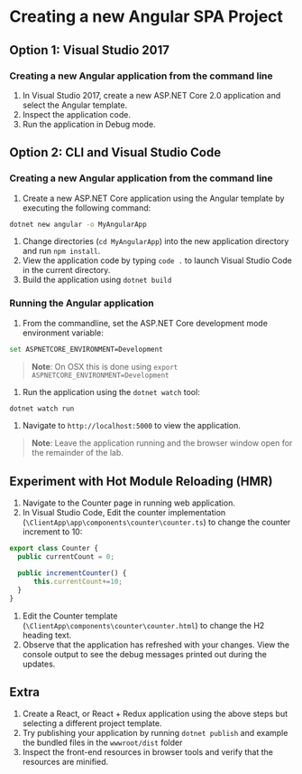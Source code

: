 # Creating a new Angular SPA Project

## Option 1: Visual Studio 2017

### Creating a new Angular application from the command line

1. In Visual Studio 2017, create a new ASP.NET Core 2.0 application and select the Angular template.
1. Inspect the application code.
1. Run the application in Debug mode.

## Option 2: CLI and Visual Studio Code

### Creating a new Angular application from the command line

1. Create a new ASP.NET Core application using the Angular template by executing the following command:

  ``` bash
  dotnet new angular -o MyAngularApp
  ```

1. Change directories (`cd MyAngularApp`) into the new application directory and run `npm install`.
1. View the application code by typing `code .` to launch Visual Studio Code in the current directory.
1. Build the application using `dotnet build`

### Running the Angular application

1. From the commandline, set the ASP.NET Core development mode environment variable:

  ``` bash
  set ASPNETCORE_ENVIRONMENT=Development
  ```

> **Note**: On OSX this is done using `export ASPNETCORE_ENVIRONMENT=Development`

1. Run the application using the `dotnet watch` tool:

  ``` bash
  dotnet watch run
  ```

1. Navigate to `http://localhost:5000` to view the application.

> **Note**: Leave the application running and the browser window open for the remainder of the lab.

## Experiment with Hot Module Reloading (HMR)

1. Navigate to the Counter page in running web application.
1. In Visual Studio Code, Edit the counter implementation (`\ClientApp\app\components\counter\counter.ts`) to change the counter increment to 10:

  ``` typescript
  export class Counter {
    public currentCount = 0;

    public incrementCounter() {
        this.currentCount+=10;
    }
  }
  ```

1. Edit the Counter template (`\ClientApp\components\counter\counter.html`) to change the H2 heading text.
1. Observe that the application has refreshed with your changes. View the console output to see the debug messages printed out during the updates.

## Extra

1. Create a React, or React + Redux application using the above steps but selecting a different project template.
1. Try publishing your application by running `dotnet publish` and example the bundled files in the `wwwroot/dist` folder
1. Inspect the front-end resources in browser tools and verify that the resources are minified.